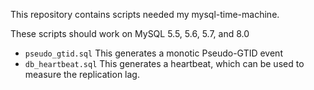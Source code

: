 This repository contains scripts needed my mysql-time-machine.

These scripts should work on MySQL 5.5, 5.6, 5.7, and 8.0

* `pseudo_gtid.sql` This generates a monotic Pseudo-GTID event
* `db_heartbeat.sql` This generates a heartbeat, which can be used to measure the replication lag.
